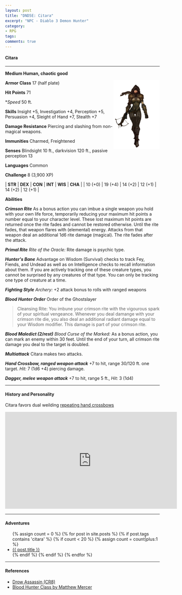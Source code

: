 ```yaml
---
layout: post
title: "DND5E: Citara"
excerpt: "NPC - Diablo 3 Demon Hunter"
category:
- RPG
tags:
comments: true
---
```


#### Citara

----

**Medium Human, chaotic good**

<a href="https://orig00.deviantart.net/4305/f/2010/301/9/f/demon_hunter_diablo_3___talia_by_shikamaru_no_kage-d31op84.jpg"><img src="/images/dnd/citara.jpg" style="float: right; width: 30%; height: auto"></a>

**Armor Class** 17 (half plate)

**Hit Points** 71

**Speed* 50 ft.

**Skills** Insight +5, Investigation +4, Perception +5, Persuasion +4, Sleight of Hand +7, Stealth +7

**Damage Resistance** Piercing and slashing from non-magical weapons.

**Immunities** Charmed, Freightened

**Senses** Blindsight 10 ft., darkvision 120 ft., passive perception 13

**Languages** Common

**Challenge** 8 (3,900 XP)

| **STR** | **DEX** | **CON** | **INT** | **WIS** | **CHA** |
| 10 (+0) | 19 (+4) | 14 (+2) | 12 (+1) | 14 (+2) | 12 (+1) |

**Abilities**

***Crimson Rite*** As a bonus action you can imbue a single weapon you hold with your own life force, temporarily reducing your maximum hit points a number equal to your character level.  These lost maximum hit points are returned once the rite fades and cannot be restored otherwise.  Until the rite fades, that weapon flares with (elemental) energy.  Attacks from that weapon deal an additional 1d6 rite damage (magical).  The rite fades after the attack.

***Primal Rite*** *Rite of the Oracle:* Rite damage is psychic type.

***Hunter's Bane*** Advantage on Wisdom (Survival) checks to track Fey, Fiends, and Undead as well as on Intelligence checks to recall information about them.  If you are actively tracking one of these creature types, you cannot be surprised by any creatures of that type.  You can only be tracking one type of creature at a time.

***Fighting Style*** *Archery:* +2 attack bonus to rolls with ranged weapons

***Blood Hunter Order*** Order of the Ghostslayer

> Cleansing Rite: You imbune your crimson rite with the vigourous spark of your spiritual vengeance.  Whenever you deal damange with your crimson rite die, you also deal an additional radiant damage equal to your Wisdom modifier.  This damage is part of your crimson rite.

***Blood Maledict (2/rest)*** *Blood Curse of the Marked:* As a bonus action, you can mark an enemy within 30 feet.  Until the end of your turn, all crimson rite damage you deal to the target is doubled.

***Multiattack***  Citara makes two attacks.

***Hand Crossbow, ranged weapon attack*** +7 to hit, range 30/120 ft. one target.  *Hit:* 7 (1d6 +4) piercing damage.

***Dagger, melee weapon attack*** +7 to hit, range 5 ft., *Hit:* 3 (1d4)

----

#### History and Personality

Citara favors dual weilding [repeating hand crossbows](https://www.dandwiki.com/wiki/Crossbow,_Hand_Repeating_(5e_Equipment))

<iframe width="560" height="315" src="https://www.youtube.com/embed/qis_X2jiXCU" frameborder="0" allowfullscreen></iframe>

----

#### Adventures

<ul class="posts">
{% assign count = 0 %}
{% for post in site.posts %}
  {% if post.tags contains 'citara' %}
    {% if count < 20 %}
      {% assign count = count|plus:1 %}
      <div class="post_info">
        <li>
          <a href="{{ post.url }}">{{ post.title }}</a>
        </li>
      </div>
    {% endif %}
  {% endif %}
{% endfor %}
</ul>

----

#### References

- [Drow Assassin (CR8)](https://orig00.deviantart.net/a59c/f/2015/312/c/b/drow_assassin_dnd_5e_by_ravenvonbloodimir-d9g0631.jpg)
- [Blood Hunter Class by Matthew Mercer](http://geekandsundry.com/wp-content/uploads/2015/12/Blood-Hunter-Class-1.2.pdf)